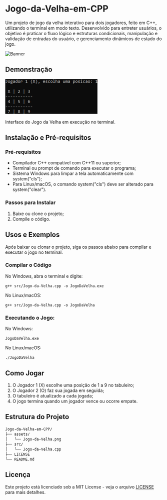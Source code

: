 # Jogo-da-Velha-em-CPP

Um projeto de jogo da velha interativo para dois jogadores, feito em C++, utilizando o terminal em modo texto. Desenvolvido para entreter usuários, o objetivo é praticar o fluxo lógico e estruturas condicionais, manipulação e validação de entradas do usuário, e gerenciamento dinâmicos de estado do jogo.

<p align = "left">
<img src = "https://imdtec.imd.ufrn.br/assets/imagens/programacao-estruturada/prog_estruturada_a13_f01_c.jpg" alt = Banner do Jogo da Velha>
</p>

## Demonstração

![Imagem do Terminal](assets/Jogo-da-Velha-Terminal.png)

Interface do Jogo da Velha em execução no terminal.

## Instalação e Pré-requisitos

### Pré-requisitos

- Compilador C++ compatível com C++11 ou superior;
- Terminal ou prompt de comando para executar o programa;
- Sistema Windows para limpar a tela automaticamente com system("cls");
-  Para Linux/macOS, o comando system("cls") deve ser alterado para system("clear").

### Passos para Instalar

1. Baixe ou clone o projeto;
2. Compile o código.

## Usos e Exemplos

Após baixar ou clonar o projeto, siga os passos abaixo para compilar e executar o jogo no terminal.

### Compilar o Código

No Windows, abra o terminal e digite:

```
g++ src/Jogo-da-Velha.cpp -o JogoDaVelha.exe
```

No Linux/macOS:

```
g++ src/Jogo-da-Velha.cpp -o JogoDaVelha
```

### Executando o Jogo:

No Windows:

```
JogoDaVelha.exe
```

No Linux/macOS:

```
./JogoDaVelha
```

## Como Jogar

1. O Jogador 1 (X) escolhe uma posição de 1 a 9 no tabuleiro;
2. O Jogador 2 (O) faz sua jogada em seguida;
3. O tabuleiro é atualizado a cada jogada;
4. O jogo termina quando um jogador vence ou ocorre empate.

## Estrutura do Projeto

```
Jogo-da-Velha-em-CPP/
├── assets/
│   └── Jogo-da-Velha.png
├── src/
│   └── Jogo-da-Velha.cpp
├── LICENSE
└── README.md
```
## Licença 

Este projeto está licenciado sob a MIT License - veja o arquivo [LICENSE](LICENSE) para mais detalhes. 

